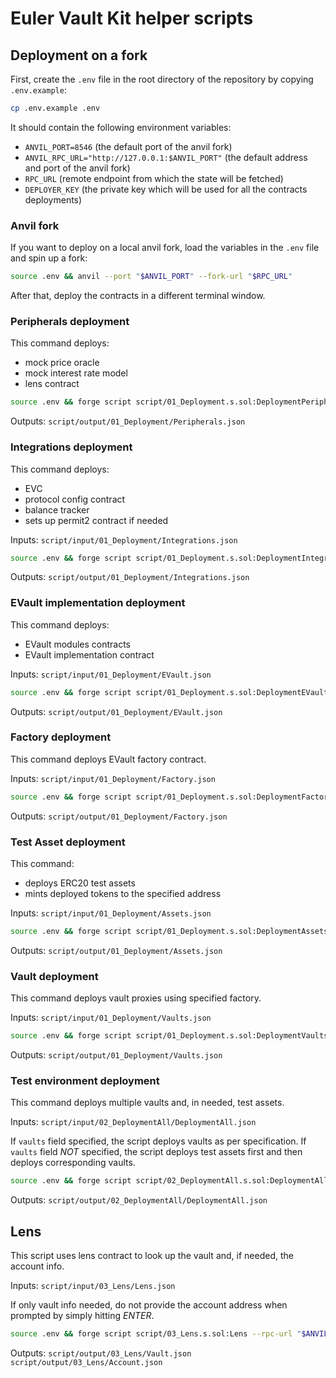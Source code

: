 # Euler Vault Kit helper scripts

## Deployment on a fork

First, create the `.env` file in the root directory of the repository by copying `.env.example`:

```sh
cp .env.example .env
```

It should contain the following environment variables:
- `ANVIL_PORT=8546` (the default port of the anvil fork)
- `ANVIL_RPC_URL="http://127.0.0.1:$ANVIL_PORT"` (the default address and port of the anvil fork)
- `RPC_URL` (remote endpoint from which the state will be fetched)
- `DEPLOYER_KEY` (the private key which will be used for all the contracts deployments)

### Anvil fork

If you want to deploy on a local anvil fork, load the variables in the `.env` file and spin up a fork:

```sh
source .env && anvil --port "$ANVIL_PORT" --fork-url "$RPC_URL"
```

After that, deploy the contracts in a different terminal window.

### Peripherals deployment

This command deploys:
- mock price oracle
- mock interest rate model
- lens contract

```sh
source .env && forge script script/01_Deployment.s.sol:DeploymentPeripherals --rpc-url "$ANVIL_RPC_URL" --broadcast
```

Outputs:
`script/output/01_Deployment/Peripherals.json`

### Integrations deployment

This command deploys:
- EVC
- protocol config contract
- balance tracker
- sets up permit2 contract if needed

Inputs:
`script/input/01_Deployment/Integrations.json`

```sh
source .env && forge script script/01_Deployment.s.sol:DeploymentIntegrations --rpc-url "$ANVIL_RPC_URL" --broadcast
```

Outputs:
`script/output/01_Deployment/Integrations.json`

### EVault implementation deployment

This command deploys:
- EVault modules contracts
- EVault implementation contract

Inputs:
`script/input/01_Deployment/EVault.json`

```sh
source .env && forge script script/01_Deployment.s.sol:DeploymentEVault --rpc-url "$ANVIL_RPC_URL" --broadcast
```

Outputs:
`script/output/01_Deployment/EVault.json`

### Factory deployment

This command deploys EVault factory contract.

Inputs:
`script/input/01_Deployment/Factory.json`

```sh
source .env && forge script script/01_Deployment.s.sol:DeploymentFactory --rpc-url "$ANVIL_RPC_URL" --broadcast
```

Outputs:
`script/output/01_Deployment/Factory.json`

### Test Asset deployment

This command:
- deploys ERC20 test assets
- mints deployed tokens to the specified address

Inputs:
`script/input/01_Deployment/Assets.json`

```sh
source .env && forge script script/01_Deployment.s.sol:DeploymentAssets --rpc-url "$ANVIL_RPC_URL" --broadcast
```

Outputs:
`script/output/01_Deployment/Assets.json`

### Vault deployment

This command deploys vault proxies using specified factory.

Inputs:
`script/input/01_Deployment/Vaults.json`

```sh
source .env && forge script script/01_Deployment.s.sol:DeploymentVaults --rpc-url "$ANVIL_RPC_URL" --broadcast
```

Outputs:
`script/output/01_Deployment/Vaults.json`

### Test environment deployment

This command deploys multiple vaults and, in needed, test assets.

Inputs:
`script/input/02_DeploymentAll/DeploymentAll.json`

If `vaults` field specified, the script deploys vaults as per specification.
If `vaults` field *NOT* specified, the script deploys test assets first and then deploys corresponding vaults.

```sh
source .env && forge script script/02_DeploymentAll.s.sol:DeploymentAll --rpc-url "$ANVIL_RPC_URL" --broadcast
```

Outputs:
`script/output/02_DeploymentAll/DeploymentAll.json`

## Lens

This script uses lens contract to look up the vault and, if needed, the account info.

Inputs:
`script/input/03_Lens/Lens.json`

If only vault info needed, do not provide the account address when prompted by simply hitting *ENTER*.

```sh
source .env && forge script script/03_Lens.s.sol:Lens --rpc-url "$ANVIL_RPC_URL"
```

Outputs:
`script/output/03_Lens/Vault.json`
`script/output/03_Lens/Account.json`

